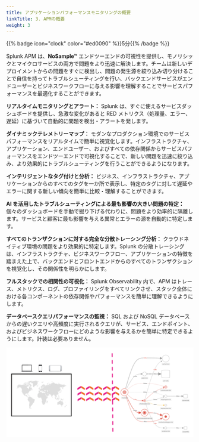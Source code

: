 ```yaml
---
title: アプリケーションパフォーマンスモニタリングの概要
linkTitle: 3. APMの概要
weight: 3
---
```


{{% badge icon="clock" color="#ed0090" %}}5分{{% /badge %}}

Splunk APM は、**NoSample™** エンドツーエンドの可視性を提供し、モノリシックとマイクロサービスの両方で問題をより迅速に解決します。チームは新しいデプロイメントからの問題をすぐに検出し、問題の発生源を絞り込み切り分けることで自信を持ってトラブルシューティングを行い、バックエンドサービスがエンドユーザーとビジネスワークフローに与える影響を理解することでサービスパフォーマンスを最適化することができます。

**リアルタイムモニタリングとアラート：** Splunk は、すぐに使えるサービスダッシュボードを提供し、急激な変化があると RED メトリクス（処理量、エラー、遅延）に基づいて自動的に問題を検出・アラートを発します。


**ダイナミックテレメトリーマップ：** モダンなプロダクション環境でのサービスパフォーマンスをリアルタイムで簡単に視覚化します。インフラストラクチャ、アプリケーション、エンドユーザー、およびすべての依存関係からサービスパフォーマンスをエンドツーエンドで可視化することで、新しい問題を迅速に絞り込み、より効果的にトラブルシューティングを行うことができるようになります。


**インテリジェントなタグ付けと分析：** ビジネス、インフラストラクチャ、アプリケーションからのすべてのタグを一か所で表示し、特定のタグに対して遅延やエラーに関する新しい傾向を簡単に比較・理解することができます。


**AI を活用したトラブルシューティングによる最も影響の大きい問題の特定：** 個々のダッシュボードを手動で掘り下げる代わりに、問題をより効率的に隔離します。サービスと顧客に最も影響を与える異常とエラーの源を自動的に特定します。


**すべてのトランザクションに対する完全な分散トレーシング分析：** クラウドネイティブ環境の問題をより効果的に特定します。Splunk の分散トレーシングは、インフラストラクチャ、ビジネスワークフロー、アプリケーションの特徴を踏まえた上で、バックエンドとフロントエンドからのすべてのトランザクションを視覚化し、その関係性を明らかにします。


**フルスタックでの相関性の可視化：** Splunk Observability 内で、APM はトレース、メトリクス、ログ、プロファイリングをすべてリンクさせ、スタック全体における各コンポーネントの依存関係やパフォーマンスを簡単に理解できるようにします。


**データベースクエリパフォーマンスの監視：** SQL および NoSQL データベースからの遅いクエリや高頻度に実行されるクエリが、サービス、エンドポイント、およびビジネスワークフローにどのような影響を与えるかを簡単に特定できるようにします。計装は必要ありません。

![アーキテクチャの概要](images/arch-overview.png)